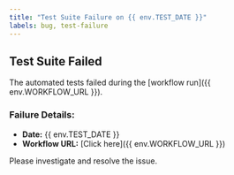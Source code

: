 ```yaml
---
title: "Test Suite Failure on {{ env.TEST_DATE }}"
labels: bug, test-failure
---
```


## Test Suite Failed
The automated tests failed during the [workflow run]({{ env.WORKFLOW_URL }}).

### Failure Details:
- **Date:** {{ env.TEST_DATE }}
- **Workflow URL:** [Click here]({{ env.WORKFLOW_URL }})

Please investigate and resolve the issue.